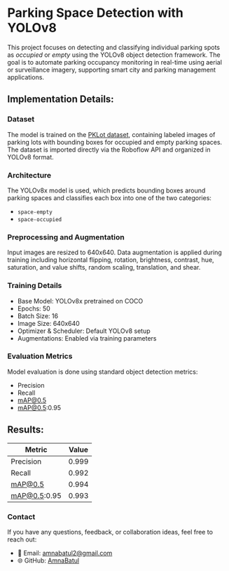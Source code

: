 # Parking Space Detection with YOLOv8

This project focuses on detecting and classifying individual parking spots as *occupied* or *empty* using the YOLOv8 object detection framework. The goal is to automate parking occupancy monitoring in real-time using aerial or surveillance imagery, supporting smart city and parking management applications.

## Implementation Details:

### Dataset
The model is trained on the [PKLot dataset](https://universe.roboflow.com/brad-dwyer/pklot-1tros), containing labeled images of parking lots with bounding boxes for occupied and empty parking spaces. The dataset is imported directly via the Roboflow API and organized in YOLOv8 format.

### Architecture
The YOLOv8x model is used, which predicts bounding boxes around parking spaces and classifies each box into one of the two categories:
* `space-empty`
* `space-occupied`

### Preprocessing and Augmentation
Input images are resized to 640x640. Data augmentation is applied during training including horizontal flipping, rotation, brightness, contrast, hue, saturation, and value shifts, random scaling, translation, and shear.

### Training Details
* Base Model: YOLOv8x pretrained on COCO
* Epochs: 50
* Batch Size: 16
* Image Size: 640x640
* Optimizer & Scheduler: Default YOLOv8 setup
* Augmentations: Enabled via training parameters

### Evaluation Metrics
Model evaluation is done using standard object detection metrics:
* Precision
* Recall
* mAP@0.5
* mAP@0.5:0.95

## Results:

| Metric         | Value |
|----------------|-------|
| Precision      | 0.999 |
| Recall         | 0.992 |
| mAP@0.5        | 0.994 |
| mAP@0.5:0.95   | 0.993 |


### Contact
If you have any questions, feedback, or collaboration ideas, feel free to reach out:
* 📧 Email: amnabatul2@gmail.com 
* 🌐 GitHub: [AmnaBatul](https://github.com/AmnaBatul)
